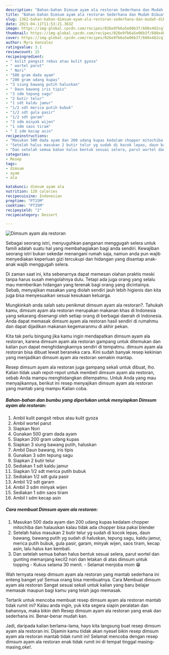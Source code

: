 ```yaml
---
description: "Bahan-bahan Dimsum ayam ala restoran Sederhana dan Mudah Dibuat"
title: "Bahan-bahan Dimsum ayam ala restoran Sederhana dan Mudah Dibuat"
slug: 1362-bahan-bahan-dimsum-ayam-ala-restoran-sederhana-dan-mudah-dibuat
date: 2021-04-11T11:53:21.363Z
image: https://img-global.cpcdn.com/recipes/026e9fb6a5e06b3f/680x482cq70/dimsum-ayam-ala-restoran-foto-resep-utama.jpg
thumbnail: https://img-global.cpcdn.com/recipes/026e9fb6a5e06b3f/680x482cq70/dimsum-ayam-ala-restoran-foto-resep-utama.jpg
cover: https://img-global.cpcdn.com/recipes/026e9fb6a5e06b3f/680x482cq70/dimsum-ayam-ala-restoran-foto-resep-utama.jpg
author: Myra Gonzalez
ratingvalue: 3.1
reviewcount: 15
recipeingredient:
- " kulit pangsit rebus atau kulit gyoza"
- " wortel parut"
- " Nori"
- "500 gram dada ayam"
- "200 gram udang kupas"
- "3 siung bawang putih haluskan"
- " Daun bawang iris tipis"
- "3 sdm tepung sagu"
- "2 butir telur"
- "1 sdt kaldu jamur"
- "1/2 sdt merica putih bubuk"
- "1/2 sdt gula pasir"
- "1/2 sdt garam"
- "3 sdm minyak wijen"
- "1 sdm saos tiram"
- " I sdm kecap asin"
recipeinstructions:
- "Masukan 500 dada ayam dan 200 udang kupas kedalam chopper mitochiba dan halauskan kalau tidak ada chopper bisa pakai blender"
- "Setelah halus masukan 2 butir telur yg sudah di kocok lepas, daun bawang, bawang putih yg sudah di haluskan, tepung sagu, kaldu jamur, merica putih bubuk, gula pasir, garam, minyak wijen, saos tiram, kecap asin, lalu halus kan kembali."
- "Dan setelah semua bahan halus bentuk sesuai selera, parut wortel dan gunting memanjang kecil2 nori dan letakan di atas dimsum untuk topping Kukus selama 30 menit.  Selamat menjoba mom 😁"
categories:
- Resep
tags:
- dimsum
- ayam
- ala

katakunci: dimsum ayam ala 
nutrition: 128 calories
recipecuisine: Indonesian
preptime: "PT15M"
cooktime: "PT35M"
recipeyield: "2"
recipecategory: Dessert

---
```



![Dimsum ayam ala restoran](https://img-global.cpcdn.com/recipes/026e9fb6a5e06b3f/680x482cq70/dimsum-ayam-ala-restoran-foto-resep-utama.jpg)

Sebagai seorang istri, menyuguhkan panganan menggugah selera untuk famili adalah suatu hal yang membahagiakan bagi anda sendiri. Kewajiban seorang istri bukan sekedar menangani rumah saja, namun anda pun wajib menyediakan keperluan gizi tercukupi dan hidangan yang disantap anak-anak wajib menggugah selera.

Di zaman  saat ini, kita sebenarnya dapat memesan olahan praktis meski tanpa harus susah mengolahnya dulu. Tetapi ada juga orang yang selalu mau memberikan hidangan yang terenak bagi orang yang dicintainya. Sebab, menyajikan masakan yang diolah sendiri jauh lebih higienis dan kita juga bisa menyesuaikan sesuai kesukaan keluarga. 



Mungkinkah anda salah satu penikmat dimsum ayam ala restoran?. Tahukah kamu, dimsum ayam ala restoran merupakan makanan khas di Indonesia yang sekarang disenangi oleh setiap orang di berbagai daerah di Indonesia. Anda dapat memasak dimsum ayam ala restoran hasil sendiri di rumahmu dan dapat dijadikan makanan kegemaranmu di akhir pekan.

Kita tak perlu bingung jika kamu ingin mendapatkan dimsum ayam ala restoran, karena dimsum ayam ala restoran gampang untuk ditemukan dan kalian pun dapat menghidangkannya sendiri di tempatmu. dimsum ayam ala restoran bisa dibuat lewat beraneka cara. Kini sudah banyak resep kekinian yang menjadikan dimsum ayam ala restoran semakin mantap.

Resep dimsum ayam ala restoran juga gampang sekali untuk dibuat, lho. Kalian tidak usah repot-repot untuk membeli dimsum ayam ala restoran, sebab Anda mampu menghidangkan ditempatmu. Untuk Anda yang mau menyajikannya, berikut ini resep menyajikan dimsum ayam ala restoran yang mantab yang mampu Kalian coba.

<!--inarticleads1-->

##### Bahan-bahan dan bumbu yang diperlukan untuk menyiapkan Dimsum ayam ala restoran:

1. Ambil  kulit pangsit rebus atau kulit gyoza
1. Ambil  wortel parut
1. Siapkan  Nori
1. Gunakan 500 gram dada ayam
1. Siapkan 200 gram udang kupas
1. Siapkan 3 siung bawang putih, haluskan
1. Ambil  Daun bawang, iris tipis
1. Gunakan 3 sdm tepung sagu
1. Siapkan 2 butir telur
1. Sediakan 1 sdt kaldu jamur
1. Siapkan 1/2 sdt merica putih bubuk
1. Sediakan 1/2 sdt gula pasir
1. Ambil 1/2 sdt garam
1. Ambil 3 sdm minyak wijen
1. Sediakan 1 sdm saos tiram
1. Ambil  I sdm kecap asin




<!--inarticleads2-->

##### Cara membuat Dimsum ayam ala restoran:

1. Masukan 500 dada ayam dan 200 udang kupas kedalam chopper mitochiba dan halauskan kalau tidak ada chopper bisa pakai blender
1. Setelah halus masukan 2 butir telur yg sudah di kocok lepas, daun bawang, bawang putih yg sudah di haluskan, tepung sagu, kaldu jamur, merica putih bubuk, gula pasir, garam, minyak wijen, saos tiram, kecap asin, lalu halus kan kembali.
1. Dan setelah semua bahan halus bentuk sesuai selera, parut wortel dan gunting memanjang kecil2 nori dan letakan di atas dimsum untuk topping - Kukus selama 30 menit.  - Selamat menjoba mom 😁




Wah ternyata resep dimsum ayam ala restoran yang mantab sederhana ini enteng banget ya! Semua orang bisa membuatnya. Cara Membuat dimsum ayam ala restoran Sangat sesuai sekali untuk kalian yang baru belajar memasak maupun bagi kamu yang telah jago memasak.

Tertarik untuk mencoba membuat resep dimsum ayam ala restoran mantab tidak rumit ini? Kalau anda ingin, yuk kita segera siapin peralatan dan bahannya, maka bikin deh Resep dimsum ayam ala restoran yang enak dan sederhana ini. Benar-benar mudah kan. 

Jadi, daripada kalian berlama-lama, hayo kita langsung buat resep dimsum ayam ala restoran ini. Dijamin kamu tiidak akan nyesel bikin resep dimsum ayam ala restoran mantab tidak rumit ini! Selamat mencoba dengan resep dimsum ayam ala restoran enak tidak rumit ini di tempat tinggal masing-masing,oke!.

